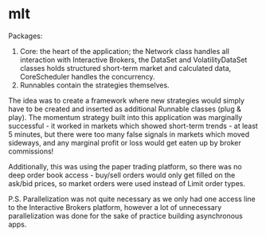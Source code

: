 # mlt

Packages:
  1. Core: the heart of the application; the Network class handles all interaction with Interactive Brokers, the DataSet and VolatilityDataSet classes holds structured short-term market and calculated data, CoreScheduler handles the concurrency.
  2. Runnables contain the strategies themselves.
  
The idea was to create a framework where new strategies would simply have to be created and inserted as additional Runnable classes (plug & play). The momentum strategy built into this application was marginally successful - it worked in markets which showed short-term trends - at least 5 minutes, but there were too many false signals in markets which moved sideways, and any marginal profit or loss would get eaten up by broker commissions!
  
Additionally, this was using the paper trading platform, so there was no deep order book access - buy/sell orders would only get filled on the ask/bid prices, so market orders were used instead of Limit order types.

P.S. Parallelization was not quite necessary as we only had one access line to the Interactive Brokers platform, however a lot of unnecessary parallelization was done for the sake of practice building asynchronous apps.
